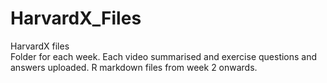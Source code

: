 # HarvardX_Files
HarvardX files  
Folder for each week. Each video summarised and exercise questions and answers uploaded. R markdown files from week 2 onwards.

